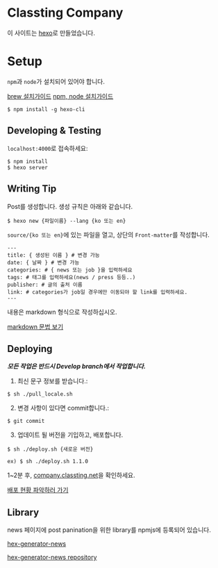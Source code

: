# Classting Company

이 사이트는 [hexo](http://hexo.io/)로 만들었습니다.


# Setup

`npm`과 `node`가 설치되어 있어야 합니다.

[brew 설치가이드](https://brew.sh/)
[npm, node 설치가이드](http://hochulshin.com/node-install-osx/)

```
$ npm install -g hexo-cli
```

## Developing & Testing

`localhost:4000`로 접속하세요:

```
$ npm install
$ hexo server
```

## Writing Tip

Post를 생성합니다.
생성 규칙은 아래와 같습니다.

```
$ hexo new {파일이름} --lang {ko 또는 en}
```

`source/{ko 또는 en}`에 있는 파일을 열고, 상단의 `Front-matter`를 작성합니다.

```
---
title: { 생성된 이름 } # 변경 가능
date: { 날짜 } # 변경 가능
categories: # { news 또는 job }을 입력하세요
tags: # 태그를 입력하세요(news / press 등등..)
publisher: # 글의 출처 이름
link: # categories가 job일 경우에만 이동되야 할 link를 입력하세요.
---

```

내용은 markdown 형식으로 작성하십시오.

[markdown 문법 보기](https://gist.github.com/ihoneymon/652be052a0727ad59601)


## Deploying

***모든 작업은 반드시 Develop branch에서 작업합니다.***

1. 최신 문구 정보를 받습니다.:

```
$ sh ./pull_locale.sh
```

2. 변경 사항이 있다면 commit합니다.:

```
$ git commit
```

3. 업데이트 될 버전을 기입하고, 배포합니다.

```
$ sh ./deploy.sh {새로운 버전}

ex) $ sh ./deploy.sh 1.1.0
```

1~2분 후, [company.classting.net](https://compnay.classting.net)을 확인하세요.

[배포 현황 파악하러 가기](https://circleci.com/dashboard)

## Library

news 페이지에 post panination을 위한 library를 npmjs에 등록되어 있습니다.

[hex-generator-news](https://www.npmjs.com/package/hexo-generator-news)

[hex-generator-news repository](https://github.com/classtinginc/hexo-generator-news)
